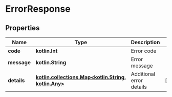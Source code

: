
# ErrorResponse

## Properties
| Name | Type | Description | Notes |
| ------------ | ------------- | ------------- | ------------- |
| **code** | **kotlin.Int** | Error code |  |
| **message** | **kotlin.String** | Error message |  |
| **details** | [**kotlin.collections.Map&lt;kotlin.String, kotlin.Any&gt;**](kotlin.Any.md) | Additional error details |  [optional] |




